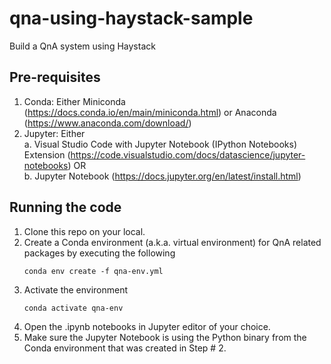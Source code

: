 # qna-using-haystack-sample
Build a QnA system using Haystack

## Pre-requisites
 1. Conda: Either Miniconda (https://docs.conda.io/en/main/miniconda.html) or Anaconda (https://www.anaconda.com/download/)
 2. Jupyter: Either  
    a. Visual Studio Code with Jupyter Notebook (IPython Notebooks) Extension (https://code.visualstudio.com/docs/datascience/jupyter-notebooks) OR  
    b. Jupyter Notebook (https://docs.jupyter.org/en/latest/install.html)  

## Running the code
 1. Clone this repo on your local.  
 2. Create a Conda environment (a.k.a. virtual environment) for QnA related packages by executing the following  
    ```
    conda env create -f qna-env.yml
    ```  
 3. Activate the environment
    ```
    conda activate qna-env
    ```
 4. Open the .ipynb notebooks in Jupyter editor of your choice.  
 5. Make sure the Jupyter Notebook is using the Python binary from the Conda environment that was created in Step # 2.  

